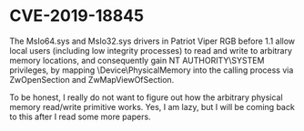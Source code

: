 # CVE-2019-18845
 The MsIo64.sys and MsIo32.sys drivers in Patriot Viper RGB before 1.1 allow local users (including low integrity processes) to read and write to arbitrary memory locations, and consequently gain NT AUTHORITY\SYSTEM privileges, by mapping \Device\PhysicalMemory into the calling process via ZwOpenSection and ZwMapViewOfSection.

 To be honest, I really do not want to figure out how the arbitrary physical memory read/write primitive works. Yes, I am lazy, but I will be coming back to this after I read some more papers.
